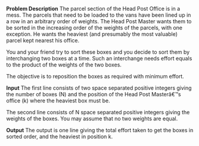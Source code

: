 **Problem Description**
The parcel section of the Head Post Office is in a mess.  The parcels that need to be loaded to the vans have been lined up in a row in an arbitrary order of weights.  The Head Post Master wants them to be sorted in the increasing order of the weights of the parcels, with one exception.  He wants the heaviest (and presumably the most valuable) parcel kept nearest his office.

You and your friend try to sort these boxes and you decide to sort them by interchanging two boxes at a time.  Such an interchange needs effort equals to the product of the weights of the two boxes. 

The objective is to reposition the boxes as required with minimum effort.

**Input**
The first line consists of two space separated positive integers giving the number of boxes (N) and the position of the Head Post Masterâ€™s office (k) where the heaviest box must be.

The second line consists of N space separated positive integers giving the weights of the boxes.  You may assume that no two weights are equal.

**Output**
The output is one line giving the total effort taken to get the boxes in sorted order, and the heaviest in position k.


